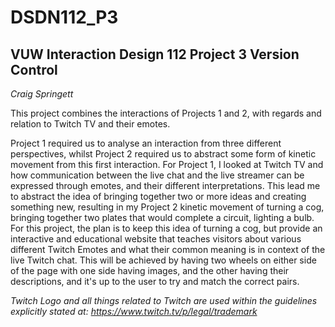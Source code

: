 # DSDN112_P3

## VUW Interaction Design 112 Project 3 Version Control

*Craig Springett*


This project combines the interactions of Projects 1 and 2, with regards and relation to Twitch TV and their emotes.

Project 1 required us to analyse an interaction from three different perspectives, whilst Project 2 required us to abstract some form of kinetic movement from this first interaction. For Project 1, I looked at Twitch TV and how communication between the live chat and the live streamer can be expressed through emotes, and their different interpretations. This lead me to abstract the idea of bringing together two or more ideas and creating something new, resulting in my Project 2 kinetic movement of turning a cog, bringing together two plates that would complete a circuit, lighting a bulb. For this project, the plan is to keep this idea of turning a cog, but provide an interactive and educational website that teaches visitors about various different Twitch Emotes and what their common meaning is in context of the live Twitch chat. This will be achieved by having two wheels on either side of the page with one side having images, and the other having their descriptions, and it's up to the user to try and match the correct pairs.



*Twitch Logo and all things related to Twitch are used within the guidelines explicitly stated at: https://www.twitch.tv/p/legal/trademark*
